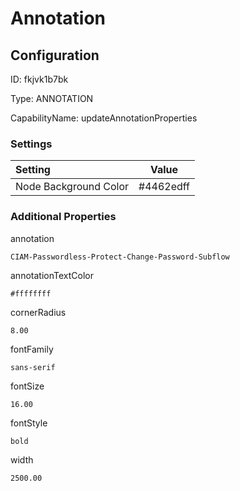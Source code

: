 # Annotation
## Configuration
ID:  fkjvk1b7bk

Type: ANNOTATION 

CapabilityName: updateAnnotationProperties

### Settings
| Setting | Value  |
| :------------------------ | ---------------------------------------- |
| Node Background Color | #4462edff | 






### Additional Properties
annotation
```string 
CIAM-Passwordless-Protect-Change-Password-Subflow
```


annotationTextColor
```html 
#ffffffff
```


cornerRadius
```float64 
8.00
```


fontFamily
```string 
sans-serif
```


fontSize
```float64 
16.00
```


fontStyle
```string 
bold
```


width
```float64 
2500.00
```




